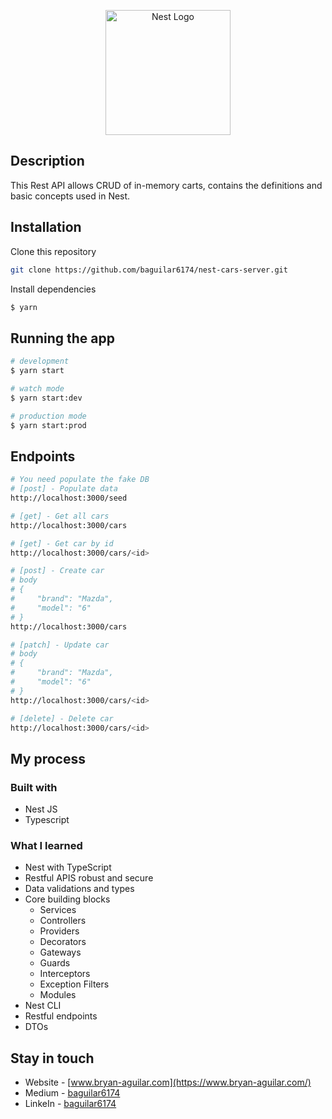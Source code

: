 <p align="center">
  <a href="http://nestjs.com/" target="blank"><img src="https://nestjs.com/img/logo-small.svg" width="200" alt="Nest Logo" /></a>
</p>

[circleci-image]: https://img.shields.io/circleci/build/github/nestjs/nest/master?token=abc123def456
[circleci-url]: https://circleci.com/gh/nestjs/nest

## Description

This Rest API allows CRUD of in-memory carts, contains the definitions and basic concepts used in Nest.

## Installation

Clone this repository

```bash
git clone https://github.com/baguilar6174/nest-cars-server.git
```

Install dependencies

```bash
$ yarn
```

## Running the app

```bash
# development
$ yarn start

# watch mode
$ yarn start:dev

# production mode
$ yarn start:prod
```

## Endpoints

```bash
# You need populate the fake DB
# [post] - Populate data
http://localhost:3000/seed

# [get] - Get all cars
http://localhost:3000/cars

# [get] - Get car by id
http://localhost:3000/cars/<id>

# [post] - Create car
# body
# {
#     "brand": "Mazda",
#     "model": "6"
# }
http://localhost:3000/cars

# [patch] - Update car
# body
# {
#     "brand": "Mazda",
#     "model": "6"
# }
http://localhost:3000/cars/<id>

# [delete] - Delete car
http://localhost:3000/cars/<id>

```

## My process

### Built with

- Nest JS
- Typescript

### What I learned

- Nest with TypeScript
- Restful APIS robust and secure
- Data validations and types
- Core building blocks
  - Services
  - Controllers
  - Providers
  - Decorators
  - Gateways
  - Guards
  - Interceptors
  - Exception Filters
  - Modules
- Nest CLI
- Restful endpoints
- DTOs

## Stay in touch

- Website - [www.bryan-aguilar.com](https://www.bryan-aguilar.com/)
- Medium - [baguilar6174](https://baguilar6174.medium.com/)
- LinkeIn - [baguilar6174](https://www.linkedin.com/in/baguilar6174)
